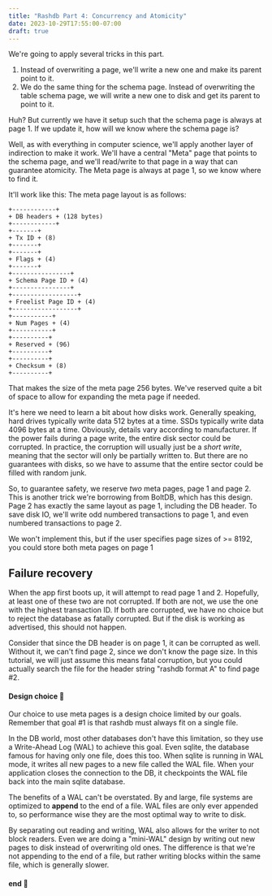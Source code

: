 ```yaml
---
title: "Rashdb Part 4: Concurrency and Atomicity"
date: 2023-10-29T17:55:00-07:00
draft: true
---
```


We're going to apply several tricks in this part.
1. Instead of overwriting a page, we'll write a new one and make its parent point to it.
1. We do the same thing for the schema page. Instead of overwriting the table schema page, we will write a new one to disk and get its parent to point to it.

Huh? But currently we have it setup such that the schema page is always at page 1. If we update it, how will we know where the schema page is?

Well, as with everything in computer science, we'll apply another layer of indirection to make it work. We'll have a central "Meta" page that points to the schema page, and we'll read/write to that page in a way that can guarantee atomicity. The Meta page is always at page 1, so we know where to find it.

It'll work like this: 
The meta page layout is as follows:
```
+------------+
+ DB headers + (128 bytes)
+------------+
+-------+
+ Tx ID + (8)
+-------+
+-------+
+ Flags + (4)
+-------+
+----------------+
+ Schema Page ID + (4)
+----------------+
+------------------+
+ Freelist Page ID + (4)
+------------------+
+-----------+
+ Num Pages + (4)
+-----------+
+----------+
+ Reserved + (96)
+----------+
+----------+
+ Checksum + (8)
+----------+

```
That makes the size of the meta page 256 bytes. We've reserved quite a bit of space to allow for expanding the meta page if needed.

It's here we need to learn a bit about how disks work. Generally speaking, hard drives typically write data 512 bytes at a time. SSDs typically write data 4096 bytes at a time. Obviously, details vary according to manufacturer.
If the power fails during a page write, the entire disk sector could be corrupted. In practice, the corruption will usually just be a *short write*, meaning that the sector will only be partially written to. But there are no guarantees with disks, so we have to assume that the entire sector could be filled with random junk.

So, to guarantee safety, we reserve *two* meta pages, page 1 and page 2. This is another trick we're borrowing from BoltDB, which has this design. Page 2 has exactly the same layout as page 1, including the DB header.
To save disk IO, we'll write odd numbered transactions to page 1, and even numbered transactions to page 2.

We won't implement this, but if the user specifies page sizes of >= 8192, you could store both meta pages on page 1

## Failure recovery
When the app first boots up, it will attempt to read page 1 and 2. Hopefully, at least one of these two are not corrupted. If both are not, we use the one with the highest transaction ID. If both are corrupted, we have no choice but to reject the database as fatally corrupted. But if the disk is working as advertised, this should not happen.

Consider that since the DB header is on page 1, it can be corrupted as well. Without it, we can't find page 2, since we don't know the page size. In this tutorial, we will just assume this means fatal corruption, but you could actually search the file for the header string "rashdb format A" to find page #2.



#### Design choice 🤔

Our choice to use meta pages is a design choice limited by our goals. Remember that goal #1 is that rashdb must always fit on a single file.

In the DB world, most other databases don't have this limitation, so they use a Write-Ahead Log (WAL) to achieve this goal. Even sqlite, the database famous for having only one file, does this too. When sqlite is running in WAL mode, it writes all new pages to a new file called the WAL file. When your application closes the connection to the DB, it checkpoints the WAL file back into the main sqlite database.

The benefits of a WAL can't be overstated. By and large, file systems are optimized to **append** to the end of a file. WAL files are only ever appended to, so performance wise they are the most optimal way to write to disk.

By separating out reading and writing, WAL also allows for the writer to not block readers. Even we are doing a "mini-WAL" design by writing out new pages to disk instead of overwriting old ones. The difference is that we're not appending to the end of a file, but rather writing blocks within the same file, which is generally slower.

#### end 🤔
